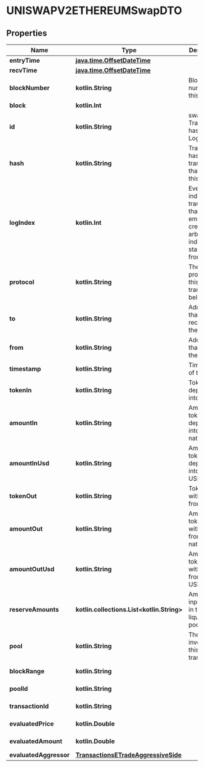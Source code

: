
# UNISWAPV2ETHEREUMSwapDTO

## Properties
Name | Type | Description | Notes
------------ | ------------- | ------------- | -------------
**entryTime** | [**java.time.OffsetDateTime**](java.time.OffsetDateTime.md) |  |  [optional]
**recvTime** | [**java.time.OffsetDateTime**](java.time.OffsetDateTime.md) |  |  [optional]
**blockNumber** | **kotlin.String** | Block number of this event |  [optional]
**block** | **kotlin.Int** |  |  [optional]
**id** | **kotlin.String** | swap-{ Transaction hash }-{ Log index } |  [optional]
**hash** | **kotlin.String** | Transaction hash of the transaction that emitted this event |  [optional]
**logIndex** | **kotlin.Int** | Event log index. For transactions that don&#39;t emit event, create arbitrary index starting from 0 |  [optional]
**protocol** | **kotlin.String** | The protocol this transaction belongs to |  [optional]
**to** | **kotlin.String** | Address that received the tokens |  [optional]
**from** | **kotlin.String** | Address that sent the tokens |  [optional]
**timestamp** | **kotlin.String** | Timestamp of this event |  [optional]
**tokenIn** | **kotlin.String** | Token deposited into pool |  [optional]
**amountIn** | **kotlin.String** | Amount of token deposited into pool in native units |  [optional]
**amountInUsd** | **kotlin.String** | Amount of token deposited into pool in USD |  [optional]
**tokenOut** | **kotlin.String** | Token withdrawn from pool |  [optional]
**amountOut** | **kotlin.String** | Amount of token withdrawn from pool in native units |  [optional]
**amountOutUsd** | **kotlin.String** | Amount of token withdrawn from pool in USD |  [optional]
**reserveAmounts** | **kotlin.collections.List&lt;kotlin.String&gt;** | Amount of input tokens in the liquidity pool |  [optional]
**pool** | **kotlin.String** | The pool involving this transaction |  [optional]
**blockRange** | **kotlin.String** |  |  [optional] [readonly]
**poolId** | **kotlin.String** |  |  [optional] [readonly]
**transactionId** | **kotlin.String** |  |  [optional] [readonly]
**evaluatedPrice** | **kotlin.Double** |  |  [optional] [readonly]
**evaluatedAmount** | **kotlin.Double** |  |  [optional] [readonly]
**evaluatedAggressor** | [**TransactionsETradeAggressiveSide**](TransactionsETradeAggressiveSide.md) |  |  [optional]



